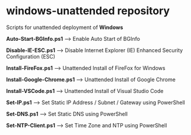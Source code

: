 # windows-unattended repository

Scripts for unattended deployment of **Windows**

**Auto-Start-BGInfo.ps1** --> Enable Auto Start of BGInfo

**Disable-IE-ESC.ps1** --> Disable Internet Explorer (IE) Enhanced Security Configuration (ESC)

**Install-FireFox.ps1** --> Unattended Install of FireFox for Windows

**Install-Google-Chrome.ps1** --> Unattended Install of Google Chrome

**Install-VSCode.ps1** --> Unattended Install of Visual Studio Code

**Set-IP.ps1** --> Set Static IP Address / Subnet / Gateway using PowerShell

**Set-DNS.ps1** --> Set Static DNS using PowerShell

**Set-NTP-Client.ps1** --> Set Time Zone and NTP using PowerShell

